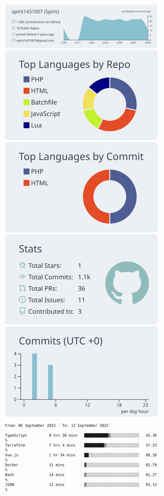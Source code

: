 [![](https://raw.githubusercontent.com/spirit1431007/spirit1431007/master/profile-summary-card-output/nord_bright/0-profile-details.svg)](https://git.io/spiritx)
[![](https://raw.githubusercontent.com/spirit1431007/spirit1431007/master/profile-summary-card-output/nord_bright/1-repos-per-language.svg)](https://git.io/spiritx) [![](https://raw.githubusercontent.com/spirit1431007/spirit1431007/master/profile-summary-card-output/nord_bright/2-most-commit-language.svg)](https://git.io/spiritx)
[![](https://raw.githubusercontent.com/spirit1431007/spirit1431007/master/profile-summary-card-output/nord_bright/3-stats.svg)](https://git.io/spiritx) [![](https://raw.githubusercontent.com/spirit1431007/spirit1431007/master/profile-summary-card-output/nord_bright/4-productive-time.svg)](https://git.io/spiritx)

<!--START_SECTION:waka-->

```text
From: 06 September 2022 - To: 13 September 2022

TypeScript          8 hrs 36 mins   ███████████▒░░░░░░░░░░░░░   45.30 %
Terraform           7 hrs 4 mins    █████████▒░░░░░░░░░░░░░░░   37.23 %
Vue.js              1 hr 34 mins    ██░░░░░░░░░░░░░░░░░░░░░░░   08.30 %
Docker              31 mins         ▓░░░░░░░░░░░░░░░░░░░░░░░░   02.79 %
Bash                14 mins         ▒░░░░░░░░░░░░░░░░░░░░░░░░   01.27 %
JSON                12 mins         ▒░░░░░░░░░░░░░░░░░░░░░░░░   01.13 %
```

<!--END_SECTION:waka-->
